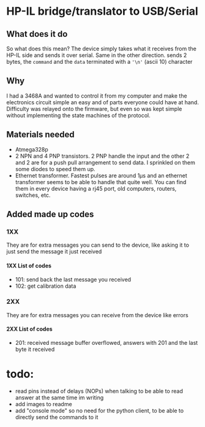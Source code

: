 # HP-IL bridge/translator to USB/Serial

## What does it do
So what does this mean? The device simply takes what it receives from the HP-IL side and sends it over serial. Same in the other direction. sends 2 bytes, the `command` and the `data` terminated with a `'\n'` (ascii 10) character

## Why
I had a 3468A and wanted to control it from my computer and make the electronics circuit simple an easy and of parts everyone could have at hand. Difficulty was relayed onto the firmware, but even so was kept simple without implementing the state machines of the protocol.

## Materials needed
- Atmega328p
- 2 NPN and 4 PNP transistors. 2 PNP handle the input and the other 2 and 2 are for a push pull arrangement to send data. I sprinkled on them some diodes to speed them up.
- Ethernet transformer. Fastest pulses are around 1µs and an ethernet transformer seems to be able to handle that quite well. You can find them in every device having a rj45 port, old computers, routers, switches, etc.



## Added made up codes

### 1XX

They are for extra messages you can send to the device, like asking it to just send the message it just received

#### 1XX List of codes
- 101: send back the last message you received
- 102: get calibration data

### 2XX

They are for extra messages you can receive from the device  like errors

#### 2XX List of codes
- 201: received message buffer overflowed, answers with 201 and the last byte it received



# todo:
- read pins instead of delays (NOPs) when talking to be able to read answer at the same time im writing
- add images to readme
- add "console mode" so no need for the python client, to be able to directly send the commands to it